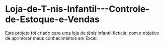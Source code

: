 # Loja-de-T-nis-Infantil---Controle-de-Estoque-e-Vendas
Este projeto foi criado para uma loja de tênis infantil fictícia, com o objetivo de aprimorar meus conhecimentos em Excel.
